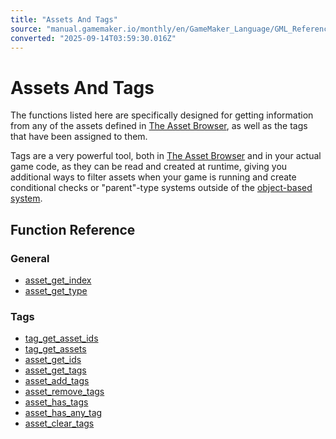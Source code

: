 ```yaml
---
title: "Assets And Tags"
source: "manual.gamemaker.io/monthly/en/GameMaker_Language/GML_Reference/Asset_Management/Assets_And_Tags/Assets_And_Tags.htm"
converted: "2025-09-14T03:59:30.016Z"
---
```


# Assets And Tags

The functions listed here are specifically designed for getting information from any of the assets defined in [The Asset Browser](../../../../Introduction/The_Asset_Browser.md), as well as the tags that have been assigned to them.

Tags are a very powerful tool, both in [The Asset Browser](../../../../Introduction/The_Asset_Browser.md) and in your actual game code, as they can be read and created at runtime, giving you additional ways to filter assets when your game is running and create conditional checks or "parent"-type systems outside of the [object-based system](../../../../The_Asset_Editors/Object_Properties/Parent_Objects.md).

## Function Reference

### General

-   [asset\_get\_index](asset_get_index.md)
-   [asset\_get\_type](asset_get_type.md)

### Tags

-   [tag\_get\_asset\_ids](tag_get_asset_ids.md)
-   [tag\_get\_assets](tag_get_assets.md)
-   [asset\_get\_ids](asset_get_ids.md)
-   [asset\_get\_tags](asset_get_tags.md)
-   [asset\_add\_tags](asset_add_tags.md)
-   [asset\_remove\_tags](asset_remove_tags.md)
-   [asset\_has\_tags](asset_has_tags.md)
-   [asset\_has\_any\_tag](asset_has_any_tag.md)
-   [asset\_clear\_tags](asset_clear_tags.md)